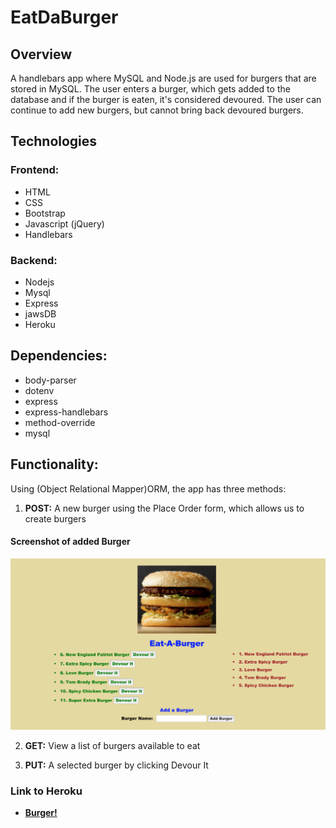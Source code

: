 # EatDaBurger

## Overview
A handlebars app where MySQL and Node.js are used for burgers that are stored in MySQL. The user enters a burger, which gets added to the database and if the burger is eaten, it's considered devoured. The user can continue to add new burgers, but cannot bring back devoured burgers.

## Technologies

### Frontend:
* HTML
* CSS
* Bootstrap
* Javascript (jQuery)
* Handlebars
### Backend:
* Nodejs
* Mysql
* Express
* jawsDB
* Heroku

## Dependencies:
* body-parser
* dotenv
* express
* express-handlebars
* method-override
* mysql

## Functionality:
Using (Object Relational Mapper)ORM, the app has three methods:
1. **POST:** A new burger using the Place Order form, which allows us to create burgers 
#### Screenshot of added Burger
![Full Size](public/assets/image/ScreenShot_of_Added_Burger.png)
    
2. **GET:** View a list of burgers available to eat 

2. **PUT:** A selected burger by clicking Devour It
   



### Link to Heroku
* <strong>[Burger!](https://warm-lake-16801.herokuapp.com/)</strong>


